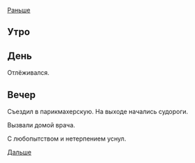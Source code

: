 [Раньше](2021.03.27.md)  
## Утро
## День
Отлёживался.

## Вечер
Съездил в парикмахерскую. На выходе начались судороги.

Вызвали домой врача.

С любопытством и нетерпением уснул.

[Дальше](2021.03.29.md)
